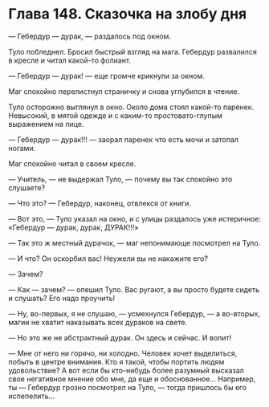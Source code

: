 # Глава 148. Сказочка на злобу дня

— Гебердур — дурак, — раздалось под окном.

Туло побледнел. Бросил быстрый взгляд на мага. Гебердур развалился в кресле и читал какой-то фолиант.

— Гебердур — дурак! — еще громче крикнули за окном.

Маг спокойно перелистнул страничку и снова углубился в чтение.

Туло осторожно выглянул в окно. Около дома стоял какой-то паренек. Невысокий, в мятой одежде и с каким-то простовато-глупым выражением на лице.

— Гебердур — дурак!!! — заорал паренек что есть мочи и затопал ногами.

Маг спокойно читал в своем кресле.

— Учитель, — не выдержал Туло, — почему вы так спокойно это слушаете?

— Что это? — Гебердур, наконец, отвлекся от книги.

— Вот это, — Туло указал на окно, и с улицы раздалось уже истеричное: «Гебердур — дурак, дурак, ДУРАК!!!»

— Так это ж местный дурачок, — маг непонимающе посмотрел на Туло.

— И что? Он оскорбил вас! Неужели вы не накажите его?

— Зачем?

— Как — зачем? — опешил Туло. Вас ругают, а вы просто будете сидеть и слушать? Его надо проучить!

— Ну, во-первых, я не слушаю, — усмехнулся Гебердур, — а во-вторых, магии не хватит наказывать всех дураков на свете.

— Но это же не абстрактный дурак. Он здесь и сейчас. И вопит!

— Мне от него ни горячо, ни холодно. Человек хочет выделиться, побыть в центре внимания. Кто я такой, чтобы портить людям удовольствие? А вот если бы кто-нибудь более разумный высказал свое негативное мнение обо мне, да еще и обоснованное... Например, ты — Гебердур грозно посмотрел на Туло, — тогда пришлось бы его испепелить...

